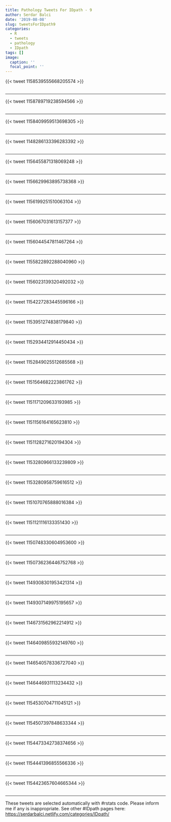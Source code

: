 ```yaml
---
title: Pathology Tweets For IDpath - 9
author: Serdar Balci
date: '2019-08-08'
slug: tweetsForIDpath9
categories:
  - R
  - tweets
  - pathology
  - IDpath
tags: []
image:
  caption: ''
  focal_point: ''
---
```



{{< tweet 1158539555668205574 >}}
<br>
<br>
<hr>
{{< tweet 1158789719238594566 >}}
<br>
<br>
<hr>
{{< tweet 1158409959513698305 >}}
<br>
<br>
<hr>
{{< tweet 1148286133396283392 >}}
<br>
<br>
<hr>
{{< tweet 1156455871318069248 >}}
<br>
<br>
<hr>
{{< tweet 1156629963895738368 >}}
<br>
<br>
<hr>
{{< tweet 1156199251510063104 >}}
<br>
<br>
<hr>
{{< tweet 1156067031613157377 >}}
<br>
<br>
<hr>
{{< tweet 1156044547811467264 >}}
<br>
<br>
<hr>
{{< tweet 1155822892288040960 >}}
<br>
<br>
<hr>
{{< tweet 1156023139320492032 >}}
<br>
<br>
<hr>
{{< tweet 1154227283445596166 >}}
<br>
<br>
<hr>
{{< tweet 1153951274838179840 >}}
<br>
<br>
<hr>
{{< tweet 1152934412914450434 >}}
<br>
<br>
<hr>
{{< tweet 1152849025512685568 >}}
<br>
<br>
<hr>
{{< tweet 1151564682223861762 >}}
<br>
<br>
<hr>
{{< tweet 1151171209633193985 >}}
<br>
<br>
<hr>
{{< tweet 1151156164165623810 >}}
<br>
<br>
<hr>
{{< tweet 1151128271620194304 >}}
<br>
<br>
<hr>
{{< tweet 1153280966133239809 >}}
<br>
<br>
<hr>
{{< tweet 1153280958759616512 >}}
<br>
<br>
<hr>
{{< tweet 1151070765888016384 >}}
<br>
<br>
<hr>
{{< tweet 1151121116133351430 >}}
<br>
<br>
<hr>
{{< tweet 1150748330604953600 >}}
<br>
<br>
<hr>
{{< tweet 1150736236446752768 >}}
<br>
<br>
<hr>
{{< tweet 1149308301953421314 >}}
<br>
<br>
<hr>
{{< tweet 1149307149975195657 >}}
<br>
<br>
<hr>
{{< tweet 1146731562962214912 >}}
<br>
<br>
<hr>
{{< tweet 1146409855932149760 >}}
<br>
<br>
<hr>
{{< tweet 1146540578336727040 >}}
<br>
<br>
<hr>
{{< tweet 1146446931113234432 >}}
<br>
<br>
<hr>
{{< tweet 1154530704711045121 >}}
<br>
<br>
<hr>
{{< tweet 1154507397848633344 >}}
<br>
<br>
<hr>
{{< tweet 1154473342738374656 >}}
<br>
<br>
<hr>
{{< tweet 1154441396855566336 >}}
<br>
<br>
<hr>
{{< tweet 1154423657604665344 >}}
<br>
<br>
<hr>


These tweets are selected automatically with #rstats code. Please inform me if any is inappropriate.
See other #IDpath pages here: https://serdarbalci.netlify.com/categories/IDpath/
